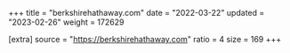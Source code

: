 +++
title = "berkshirehathaway.com"
date = "2022-03-22"
updated = "2023-02-26"
weight = 172629

[extra]
source = "https://berkshirehathaway.com"
ratio = 4
size = 169
+++
